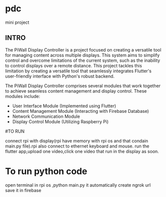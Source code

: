 # pdc

mini project

## INTRO

The PiWall Display Controller is a project focused on creating a versatile tool for managing content across multiple displays. 
This system aims to simplify control and overcome limitations of the current system, such as the inability to control displays over a remote distance. 
This project tackles this limitation by creating a versatile tool that seamlessly integrates Flutter's user-friendly interface with Python's robust backend.  

The PiWall Display Controller comprises several modules that work together to achieve seamless content management and display control. These modules include:

- User Interface Module (Implemented using Flutter)
- Content Management Module (Interacting with   Firebase Database)
- Network Communication Module
- Display Control Module (Utilizing Raspberry Pi)

#TO RUN

connect rpi with display(rpi have memory with rpi os and that condain main.py file).rpi also connect to ethernet keyboard and mouse.
run the flutter app,upload one video,click one video that run in the display as soon.


# To run python code


open terminal in rpi os ,python main.py
it automatically create ngrok url save it in firebase

